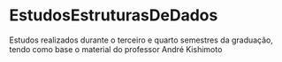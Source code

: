 # EstudosEstruturasDeDados
Estudos realizados durante o terceiro e quarto semestres da graduação, tendo como base o material do professor André Kishimoto
